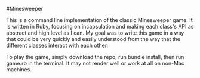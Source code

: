 #Minesweeper

This is a command line implementation of the classic Minesweeper game. It is written in Ruby, focusing on incapsulation and making each class's API as abstract and high level as I can. My goal was to write this game in a way that could be very quickly and easily understood from the way that the different classes interact with each other.

To play the game, simply download the repo, run bundle install, then run game.rb in the terminal. It may not render well or work at all on non-Mac machines.
